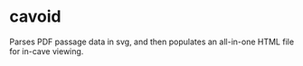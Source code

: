 # cavoid
Parses PDF passage data in svg, and then populates an all-in-one HTML file for in-cave viewing.

